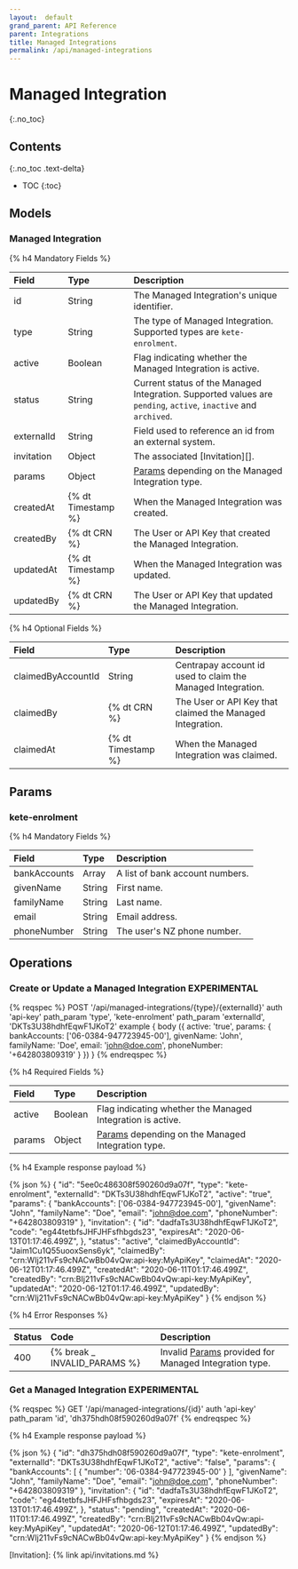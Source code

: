 ```yaml
---
layout:  default
grand_parent: API Reference
parent: Integrations
title: Managed Integrations
permalink: /api/managed-integrations
---
```


# Managed Integration
{:.no_toc}

## Contents
{:.no_toc .text-delta}

* TOC
{:toc}

## Models

### Managed Integration

{% h4 Mandatory Fields %}

|   Field    |        Type        |                                                  Description                                                   |
| :--------- | :----------------- | :------------------------------------------------------------------------------------------------------------- |
| id         | String             | The Managed Integration's unique identifier.                                                                   |
| type       | String             | The type of Managed Integration. Supported types are `kete-enrolment`.                                         |
| active     | Boolean            | Flag indicating whether the Managed Integration is active.                                                     |
| status      | String             | Current status of the Managed Integration. Supported values are `pending`, `active`, `inactive` and `archived`. |
| externalId | String             | Field used to reference an id from an external system.                                                         |
| invitation | Object             | The associated [Invitation][].                                                                                 |
| params     | Object             | [Params](#params) depending on the Managed Integration type.                                                   |
| createdAt  | {% dt Timestamp %} | When the Managed Integration was created.                                                                      |
| createdBy  | {% dt CRN %}       | The User or API Key that created the Managed Integration.                                                      |
| updatedAt  | {% dt Timestamp %} | When the Managed Integration was updated.                                                                      |
| updatedBy  | {% dt CRN %}       | The User or API Key that updated the Managed Integration.                                                      |

{% h4 Optional Fields %}

|       Field        |        Type        |                         Description                         |
| :----------------- | :----------------- | :---------------------------------------------------------- |
| claimedByAccountId | String             | Centrapay account id used to claim the Managed Integration. |
| claimedBy          | {% dt CRN %}       | The User or API Key that claimed the Managed Integration.   |
| claimedAt          | {% dt Timestamp %} | When the Managed Integration was claimed.                   |

## Params

### kete-enrolment

{% h4 Mandatory Fields %}

|    Field     |  Type  |           Description           |
| :----------- | :----- | :------------------------------ |
| bankAccounts | Array  | A list of bank account numbers. |
| givenName    | String | First name.                     |
| familyName   | String | Last name.                      |
| email        | String | Email address.                  |
| phoneNumber  | String | The user's NZ phone number.     |

## Operations

### Create or Update a Managed Integration **EXPERIMENTAL**

{% reqspec %}
  POST '/api/managed-integrations/{type}/{externalId}'
  auth 'api-key'
  path_param 'type', 'kete-enrolment'
  path_param 'externalId', 'DKTs3U38hdhfEqwF1JKoT2'
  example {
    body ({
      active: 'true',
      params: {
        bankAccounts: ['06-0384-947723945-00'],
        givenName: 'John',
        familyName: 'Doe',
        email: 'john@doe.com',
        phoneNumber: '+642803809319'
      }
    })
  }
{% endreqspec %}

{% h4 Required Fields %}

| Field  |  Type   |                         Description                          |
| :----- | :------ | :----------------------------------------------------------- |
| active | Boolean | Flag indicating whether the Managed Integration is active.   |
| params | Object  | [Params](#params) depending on the Managed Integration type. |

{% h4 Example response payload %}

{% json %}
{
  "id": "5ee0c486308f590260d9a07f",
  "type": "kete-enrolment",
  "externalId": "DKTs3U38hdhfEqwF1JKoT2",
  "active": "true",
  "params": {
    "bankAccounts": ['06-0384-947723945-00'],
    "givenName": "John",
    "familyName": "Doe",
    "email": "john@doe.com",
    "phoneNumber": "+642803809319"
  },
  "invitation": {
    "id": "dadfaTs3U38hdhfEqwF1JKoT2",
    "code": "eg44tetbfsJHFJHFsfhbgds23",
    "expiresAt": "2020-06-13T01:17:46.499Z",
  },
  "status": "active",
  "claimedByAccountId": "Jaim1Cu1Q55uooxSens6yk",
  "claimedBy": "crn:WIj211vFs9cNACwBb04vQw:api-key:MyApiKey",
  "claimedAt": "2020-06-12T01:17:46.499Z",
  "createdAt": "2020-06-11T01:17:46.499Z",
  "createdBy": "crn:BIj211vFs9cNACwBb04vQw:api-key:MyApiKey",
  "updatedAt": "2020-06-12T01:17:46.499Z",
  "updatedBy": "crn:WIj211vFs9cNACwBb04vQw:api-key:MyApiKey"
}
{% endjson %}

{% h4 Error Responses %}

| Status |             Code             |                           Description                            |
| :----- | :--------------------------- | :--------------------------------------------------------------- |
| 400    | {% break _ INVALID_PARAMS %} | Invalid [Params](#params) provided for Managed Integration type. |

### Get a Managed Integration **EXPERIMENTAL**

{% reqspec %}
  GET '/api/managed-integrations/{id}'
  auth 'api-key'
  path_param 'id', 'dh375hdh08f590260d9a07f'
{% endreqspec %}

{% h4 Example response payload %}

{% json %}
{
  "id": "dh375hdh08f590260d9a07f",
  "type": "kete-enrolment",
  "externalId": "DKTs3U38hdhfEqwF1JKoT2",
  "active": "false",
  "params": {
    "bankAccounts": [
      { "number": '06-0384-947723945-00' }
    ],
    "givenName": "John",
    "familyName": "Doe",
    "email": "john@doe.com",
    "phoneNumber": "+642803809319"
  },
  "invitation": {
    "id": "dadfaTs3U38hdhfEqwF1JKoT2",
    "code": "eg44tetbfsJHFJHFsfhbgds23",
    "expiresAt": "2020-06-13T01:17:46.499Z",
  },
  "status": "pending",
  "createdAt": "2020-06-11T01:17:46.499Z",
  "createdBy": "crn:BIj211vFs9cNACwBb04vQw:api-key:MyApiKey",
  "updatedAt": "2020-06-12T01:17:46.499Z",
  "updatedBy": "crn:WIj211vFs9cNACwBb04vQw:api-key:MyApiKey"
}
{% endjson %}


[Invitation]: {% link api/invitations.md %}
